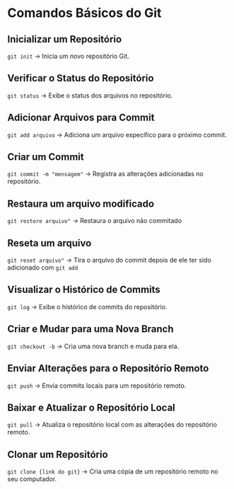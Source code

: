 # Comandos Básicos do Git

## Inicializar um Repositório
`git init` → Inicia um novo repositório Git.

## Verificar o Status do Repositório
`git status` → Exibe o status dos arquivos no repositório.

## Adicionar Arquivos para Commit
`git add arquivo` → Adiciona um arquivo específico para o próximo commit.

## Criar um Commit
`git commit -m "mensagem"` → Registra as alterações adicionadas no repositório.

## Restaura um arquivo modificado
`git restore arquivo"` → Restaura o arquivo não commitado

## Reseta um arquivo
`git reset arquivo"` → Tira o arquivo do commit depois de ele ter sido adicionado com `git add`

## Visualizar o Histórico de Commits
`git log` → Exibe o histórico de commits do repositório.

## Criar e Mudar para uma Nova Branch
`git checkout -b` → Cria uma nova branch e muda para ela.

## Enviar Alterações para o Repositório Remoto
`git push` → Envia commits locais para um repositório remoto.

## Baixar e Atualizar o Repositório Local
`git pull` → Atualiza o repositório local com as alterações do repositório remoto.

## Clonar um Repositório
`git clone {link do git}` → Cria uma cópia de um repositório remoto no seu computador.

